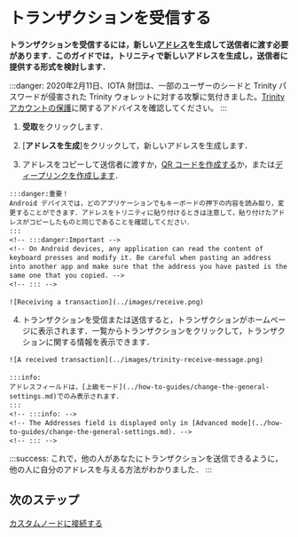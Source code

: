 # トランザクションを受信する
<!-- # Receive a transaction -->

**トランザクションを受信するには，新しい[アドレス](root://getting-started/0.1/clients/addresses.md)を生成して送信者に渡す必要があります．このガイドでは，トリニティで新しいアドレスを生成し，送信者に提供する形式を検討します．**
<!-- **To receive a transaction, you need to generate a new [address](root://getting-started/0.1/clients/addresses.md) and give it to the sender. In this guide, you generate a new address in Trinity and consider in which format to give it to the sender.** -->

:::danger:
2020年2月11日、IOTA 財団は、一部のユーザーのシードと Trinity パスワードが侵害された Trinity ウォレットに対する攻撃に気付きました。[Trinity アカウントの保護](../how-to-guides/protect-trinity-account.md)に関するアドバイスを確認してください。
:::
<!-- :::danger: -->
<!-- On 11 February 2020, the IOTA Foundation became aware of an attack on the Trinity wallet, during which some users’ seeds and Trinity passwords were compromised. Please check our advice for [protecting your Trinity account](../how-to-guides/protect-trinity-account.md). -->
<!-- ::: -->

1. **受取**をクリックします．
<!-- 1. Click **Receive** -->

2. [**アドレスを生成**]をクリックして，新しいアドレスを生成します．
<!-- 2. Click **Generate address** to generate a new address -->

3. アドレスをコピーして送信者に渡すか，[QR コードを作成する](../how-to-guides/create-a-qr-code.md)か，または[ディープリンクを作成します](../how-to-guides/create-deep-link.md)．
  <!-- 3. Either copy the address and give it to the sender, [create a QR code](../how-to-guides/create-a-qr-code.md), or [create a deep link](../how-to-guides/create-deep-link.md). -->

    :::danger:重要！
    Android デバイスでは，どのアプリケーションでもキーボードの押下の内容を読み取り，変更することができます．アドレスをトリニティに貼り付けるときは注意して，貼り付けたアドレスがコピーしたものと同じであることを確認してください．
    :::
    <!-- :::danger:Important -->
    <!-- On Android devices, any application can read the content of keyboard presses and modify it. Be careful when pasting an address into another app and make sure that the address you have pasted is the same one that you copied. -->
    <!-- ::: -->

    ![Receiving a transaction](../images/receive.png)

4. トランザクションを受信または送信すると，トランザクションがホームページに表示されます．一覧からトランザクションをクリックして，トランザクションに関する情報を表示できます．
  <!-- 4. When you either receive or send a transaction, it appears on the home page. Click a transaction from the list to view information about it. -->

    ![A received transaction](../images/trinity-receive-message.png)

    :::info:
    アドレスフィールドは，[上級モード](../how-to-guides/change-the-general-settings.md)でのみ表示されます．
    :::
    <!-- :::info: -->
    <!-- The Addresses field is displayed only in [Advanced mode](../how-to-guides/change-the-general-settings.md). -->
    <!-- ::: -->

:::success:
これで，他の人があなたにトランザクションを送信できるように，他の人に自分のアドレスを与える方法がわかりました．
:::
<!-- :::success: -->
<!-- Now you know how to give others your addresses so they can send you transactions. -->
<!-- ::: -->

## 次のステップ
<!-- ## Next steps -->

[カスタムノードに接続する](../how-to-guides/connect-to-a-custom-node.md)
<!-- [Connect to a custom node](../how-to-guides/connect-to-a-custom-node.md). -->
